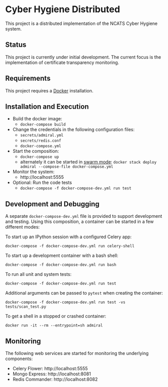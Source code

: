 
# Cyber Hygiene Distributed

This project is a distributed implementation of the NCATS Cyber Hygiene system.

## Status

This project is currently under initial development.  The current focus is the implementation of certificate transparency monitoring.  

## Requirements

This project requires a [Docker](https://www.docker.com) installation.

## Installation and Execution

- Build the docker image:
  - `docker-compose build`
- Change the credentials in the following configuration files:
  - `secrets/admiral.yml`
  - `secrets/redis.conf`
  - `docker-compose.yml`
- Start the composition:
  - `docker-compose up`
  - alternately it can be started in [swarm mode](https://docs.docker.com/engine/swarm/): `docker stack deploy admiral --compose-file docker-compose.yml`
- Monitor the system:
  - http://localhost:5555
- Optional: Run the code tests
  - `docker-compose -f docker-compose-dev.yml run test`


## Development and Debugging

A separate `docker-compose-dev.yml` file is provided to support development and
testing.  Using this composition, a container can be started in a few different modes:

To start up an IPython session with a configured Celery app:

`docker-compose -f docker-compose-dev.yml run celery-shell`

To start up a development container with a bash shell:

`docker-compose -f docker-compose-dev.yml run bash`

To run all unit and system tests:

`docker-compose -f docker-compose-dev.yml run test`

Additional arguments can be passed to `pytest` when creating the container:

`docker-compose -f docker-compose-dev.yml run test -vs tests/scan_test.py`

To get a shell in a stopped or crashed container:

`docker run -it --rm --entrypoint=sh admiral`

## Monitoring
The following web services are started for monitoring the underlying components:

- Celery Flower:   http://localhost:5555
- Mongo Express:   http://localhost:8081
- Redis Commander: http://localhost:8082
